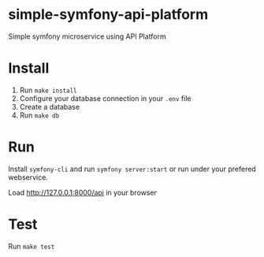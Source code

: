 # simple-symfony-api-platform
Simple symfony microservice using API Platform

# Install
1. Run `make install`
2. Configure your database connection in your `.env` file
3. Create a database
4. Run `make db`

# Run
Install `symfony-cli` and run `symfony server:start` or run under your prefered webservice.

Load http://127.0.0.1:8000/api in your browser

# Test
Run `make test`

